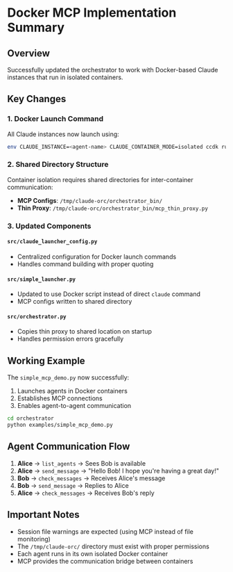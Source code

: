# Docker MCP Implementation Summary

## Overview
Successfully updated the orchestrator to work with Docker-based Claude instances that run in isolated containers.

## Key Changes

### 1. Docker Launch Command
All Claude instances now launch using:
```bash
env CLAUDE_INSTANCE=<agent-name> CLAUDE_CONTAINER_MODE=isolated ccdk run
```

### 2. Shared Directory Structure
Container isolation requires shared directories for inter-container communication:
- **MCP Configs**: `/tmp/claude-orc/orchestrator_bin/`
- **Thin Proxy**: `/tmp/claude-orc/orchestrator_bin/mcp_thin_proxy.py`

### 3. Updated Components

#### `src/claude_launcher_config.py`
- Centralized configuration for Docker launch commands
- Handles command building with proper quoting

#### `src/simple_launcher.py`
- Updated to use Docker script instead of direct `claude` command
- MCP configs written to shared directory

#### `src/orchestrator.py`
- Copies thin proxy to shared location on startup
- Handles permission errors gracefully

## Working Example

The `simple_mcp_demo.py` now successfully:
1. Launches agents in Docker containers
2. Establishes MCP connections
3. Enables agent-to-agent communication

```bash
cd orchestrator
python examples/simple_mcp_demo.py
```

## Agent Communication Flow

1. **Alice** → `list_agents` → Sees Bob is available
2. **Alice** → `send_message` → "Hello Bob! I hope you're having a great day!"
3. **Bob** → `check_messages` → Receives Alice's message
4. **Bob** → `send_message` → Replies to Alice
5. **Alice** → `check_messages` → Receives Bob's reply

## Important Notes

- Session file warnings are expected (using MCP instead of file monitoring)
- The `/tmp/claude-orc/` directory must exist with proper permissions
- Each agent runs in its own isolated Docker container
- MCP provides the communication bridge between containers
